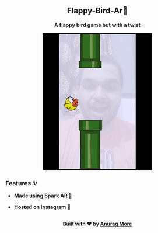 <div align="center">
<h2> Flappy-Bird-Ar🐥</h2>
  <p>
    <b>A flappy bird game but with a twist</b>
  </p>
 </div>

 <div align="center">
<img src="/static/screenshot1.jpeg" alt="screenshot1" width="300"/>
</div>


### Features ✨

- **Made using Spark AR 🤠** 

- **Hosted on Instagram 🤖**


<div align="center">
  <h3>
    <sub>Built with ❤️ by
      <a href="https://github.com/anurag1299">Anurag More</a>
    </sub>
  </h3>
</div>
